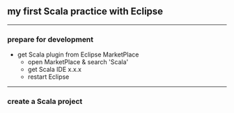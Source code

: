 ## my first Scala practice with Eclipse
-----

### prepare for development
* get Scala plugin from Eclipse MarketPlace
  - open MarketPlace & search 'Scala'
  - get Scala IDE x.x.x
  - restart Eclipse

-----

### create a Scala project
